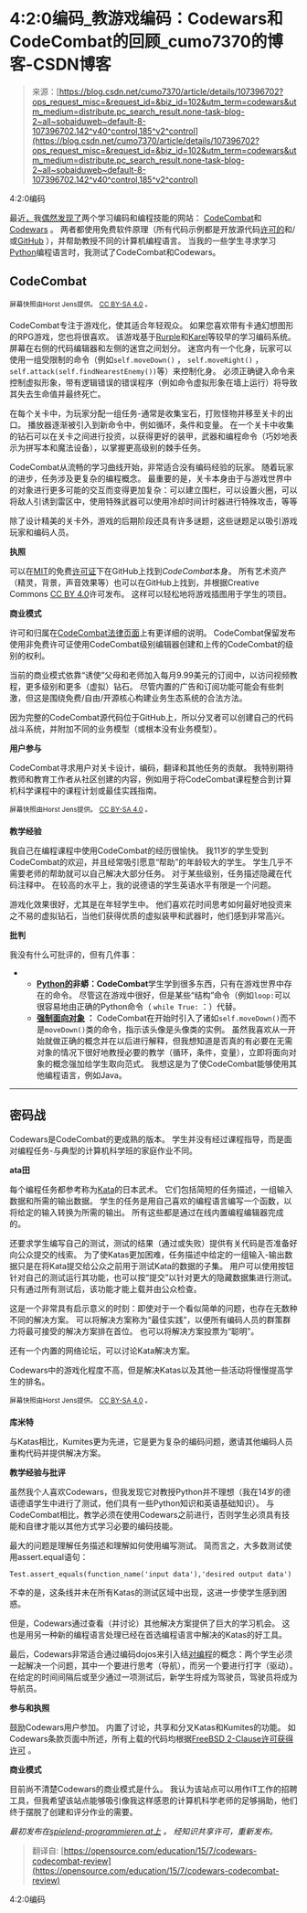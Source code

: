<!--yml
category: codewars
date: 2022-08-13 11:27:17
-->

# 4:2:0编码_教游戏编码：Codewars和CodeCombat的回顾_cumo7370的博客-CSDN博客

> 来源：[https://blog.csdn.net/cumo7370/article/details/107396702?ops_request_misc=&request_id=&biz_id=102&utm_term=codewars&utm_medium=distribute.pc_search_result.none-task-blog-2~all~sobaiduweb~default-8-107396702.142^v40^control,185^v2^control](https://blog.csdn.net/cumo7370/article/details/107396702?ops_request_misc=&request_id=&biz_id=102&utm_term=codewars&utm_medium=distribute.pc_search_result.none-task-blog-2~all~sobaiduweb~default-8-107396702.142^v40^control,185^v2^control)

4:2:0编码

最近[，](https://www.reddit.com/r/Python/comments/3bgjud/you_sit_down_with_your_machine_and_a_person_who/csmd4yz)我[偶然发现了](https://www.reddit.com/r/Python/comments/3bgjud/you_sit_down_with_your_machine_and_a_person_who/csmd4yz)两个学习编码和编程技能的网站： [CodeCombat](http://codecombat.com/)和[Codewars](http://Codewars.com/) 。 两者都使用免费软件原理（所有代码示例都是开放源代码[许可的](http://www.gnu.org/licenses/license-list.en.html)和/或[GitHub](https://github.com/codecombat) ），并帮助教授不同的计算机编程语言。 当我的一些学生寻求学习[Python](http://python.org/)编程语言时，我测试了CodeCombat和Codewars。

## CodeCombat

<sup>屏幕快照由Horst Jens提供。</sup> <sup>[CC BY-SA 4.0](https://creativecommons.org/licenses/by/4.0/) 。</sup>

CodeCombat专注于游戏化，使其适合年轻观众。 如果您喜欢带有卡通幻想图形的RPG游戏，您也将很喜欢。 该游戏基于[Rurple](https://en.wikipedia.org/wiki/RUR-PLE)和[Karel](https://en.wikipedia.org/wiki/Karel_%28programming_language%29)等较早的学习编码系统。 屏幕在右侧的代码编辑器和左侧的迷宫之间划分。 迷宫内有一个化身，玩家可以使用一组受限制的命令（例如`self.moveDown()` ， `self.moveRight()` ， `self.attack(self.findNearestEnemy())`等）来控制化身。 必须正确键入命令来控制虚拟形象，带有逻辑错误的错误程序（例如命令虚拟形象在墙上运行）将导致其失去生命值并最终死亡。

在每个关卡中，为玩家分配一组任务-通常是收集宝石，打败怪物并移至关卡的出口。 播放器逐渐被引入到新命令中，例如循环，条件和变量。 在一个关卡中收集的钻石可以在关卡之间进行投资，以获得更好的装甲，武器和编程命令（巧妙地表示为拼写本和魔法设备），以掌握更高级别的棘手任务。

CodeCombat从流畅的学习曲线开始，非常适合没有编码经验的玩家。 随着玩家的进步，任务涉及更复杂的编程概念。 最重要的是，关卡本身由于与游戏世界中的对象进行更多可能的交互而变得更加复杂：可以建立围栏，可以设置火圈，可以将敌人引诱到雷区中，使用特殊武器可以使用冷却时间计时器进行特殊攻击，等等

除了设计精美的关卡外，游戏的后期阶段还具有许多谜题，这些谜题足以吸引游戏玩家和编码人员。

**执照**

可以在[MIT](https://en.wikipedia.org/wiki/MIT_License)的免费[许可证](https://en.wikipedia.org/wiki/MIT_License)下在GitHub上找到*CodeCombat*本身。 所有艺术资产（精灵，背景，声音效果等）也可以在GitHub上找到，并根据Creative Commons [CC BY 4.0](https://creativecommons.org/licenses/by/4.0/)许可发布。 这样可以轻松地将游戏插图用于学生的项目。

**商业模式**

许可和归属在[CodeCombat法律页面](http://codecombat.com/legal)上有更详细的说明。 CodeCombat保留发布使用非免费许可证使用CodeCombat级别编辑器创建和上传的CodeCombat的级别的权利。

当前的商业模式依靠“诱使”父母和老师加入每月9.99美元的订阅中，以访问视频教程，更多级别和更多（虚拟）钻石。 尽管内置的广告和订阅功能可能会有些刺激，但这是围绕免费/自由/开源核心构建业务生态系统的合法方法。

因为完整的CodeCombat源代码位于GitHub上，所以分叉者可以创建自己的代码战斗系统，并附加不同的业务模型（或根本没有业务模型）。

**用户参与**

CodeCombat寻求用户对关卡设计，编码，翻译和其他任务的贡献。 我特别期待教师和教育工作者从社区创建的内容，例如用于将CodeCombat课程整合到计算机科学课程中的课程计划或最佳实践指南。

<sup>屏幕快照由Horst Jens提供。</sup> <sup>[CC BY-SA 4.0](https://creativecommons.org/licenses/by/4.0/) 。</sup>

**教学经验**

我自己在编程课程中使用CodeCombat的经历很愉快。 我11岁的学生受到CodeCombat的欢迎，并且经常吸引愿意“帮助”的年龄较大的学生。 学生几乎不需要老师的帮助就可以自己解决大部分任务。 对于某些级别，任务描述隐藏在代码注释中。 在较高的水平上，我的说德语的学生英语水平有限是一个问题。

游戏化效果很好，尤其是在年轻学生中。 他们喜欢花时间思考如何最好地投资来之不易的虚拟钻石，当他们获得优质的虚拟装甲和武器时，他们感到非常高兴。

**批判**

我没有什么可批评的，但有几件事：

*   *   **[Python的](http://docs.python-guide.org/en/latest/writing/style/)非蟒：CodeCombat**学生学到很多东西，只有在游戏世界中存在的命令。 尽管这在游戏中很好，但是某些“结构”命令（例如`loop:`可以很容易地由正确的Python命令（ `while True:` ：）代替。
    *   **[强制面向对象](https://en.wikipedia.org/wiki/Object-oriented_programming) ：** CodeCombat在开始时引入了诸如`self.moveDown()`而不是`moveDown()`类的命令，指示该头像是头像类的实例。 虽然我喜欢从一开始就做正确的概念并在以后进行解释，但我想知道是否真的有必要在无需对象的情况下很好地教授必要的教学（循环，条件，变量），立即将面向对象的概念强加给学生取向范式。 我想这是为了使CodeCombat能够使用其他编程语言，例如Java。

* * *

## 密码战

Codewars是CodeCombat的更成熟的版本。 学生并没有经过课程指导，而是面对编程任务-与典型的计算机科学班的家庭作业不同。

**ata田**

每个编程任务都参考称为[Kata](https://en.wikipedia.org/wiki/Kata)的日本武术。 它们包括简短的任务描述，一组输入数据和所需的输出数据。 学生的任务是用自己喜欢的编程语言编写一个函数，以将给定的输入转换为所需的输出。 所有这些都是通过在线内置编程编辑器完成的。

还要求学生编写自己的测试，测试的结果（通过或失败）提供有关代码是否准备好向公众提交的线索。 为了使Katas更加困难，任务描述中给定的一组输入-输出数据只是在将Kata提交给公众之前用于测试Kata的数据的子集。 用户可以使用按钮针对自己的测试运行其功能，也可以按“提交”以针对更大的隐藏数据集进行测试。 只有通过所有测试后，该功能才能上载并由公众检查。

这是一个非常具有启示意义的时刻：即使对于一个看似简单的问题，也存在无数种不同的解决方案。 可以将解决方案称为“最佳实践”，以便所有编码人员的群策群力将最可接受的解决方案排在首位。 也可以将解决方案投票为“聪明”。

还有一个内置的网络论坛，可以讨论Kata解决方案。

Codewars中的游戏化程度不高，但是解决Katas以及其他一些活动将慢慢提高学生的排名。

<sup>屏幕快照由Horst Jens提供。</sup> <sup>[CC BY-SA 4.0](https://creativecommons.org/licenses/by/4.0/) 。</sup>

**库米特**

与Katas相比，Kumites更为先进，它是更为复杂的编码问题，邀请其他编码人员重构代码并提供解决方案。

**教学经验与批评**

虽然我个人喜欢Codewars，但我发现它对教授Python并不理想（我在14岁的德语德语学生中进行了测试，他们具有一些Python知识和英语基础知识）。 与CodeCombat相比，教学必须在使用Codewars之前进行，否则学生必须具有技能和自律才能以其他方式学习必要的编码技能。

最大的问题是理解任务描述和理解如何使用编写测试。 简而言之，大多数测试使用assert.equal语句：

`Test.assert_equals(function_name('input data'),'desired output data')`

不幸的是，这条线并未在所有Katas的测试区域中出现，这进一步使学生感到困惑。

但是，Codewars通过查看（并讨论）其他解决方案提供了巨大的学习机会。 这也是用另一种新的编程语言处理已经在首选编程语言中解决的Katas的好工具。

最后，Codewars非常适合通过编码dojos来引入结[对编程](https://en.wikipedia.org/wiki/Pair_programming)的概念：两个学生必须一起解决一个问题，其中一个要进行思考（导航），而另一个要进行打字（驱动）。 在给定的时间间隔后或至少通过一项测试后，新学生将成为驾驶员，驾驶员将成为导航员。

**参与和执照**

鼓励Codewars用户参加。 内置了讨论，共享和分叉Katas和Kumites的功能。 如Codewars条款页面中所述，所有上载的代码均根据[FreeBSD 2-Clause许可获得许可](http://opensource.org/licenses/BSD-2-Clause) 。

**商业模式**

目前尚不清楚Codewars的商业模式是什么。 我认为该站点可以用作IT工作的招聘工具，但我希望该站点能够吸引像我这样感恩的计算机科学老师的足够捐助，他们终于摆脱了创建和评分作业的需要。

*最初发布在[spielend-programmieren.at上](http://spielend-programmieren.at/blog/20150702_codewarscodecombat.html) 。* *经知识共享许可，重新发布。*

> 翻译自: [https://opensource.com/education/15/7/codewars-codecombat-review](https://opensource.com/education/15/7/codewars-codecombat-review)

4:2:0编码